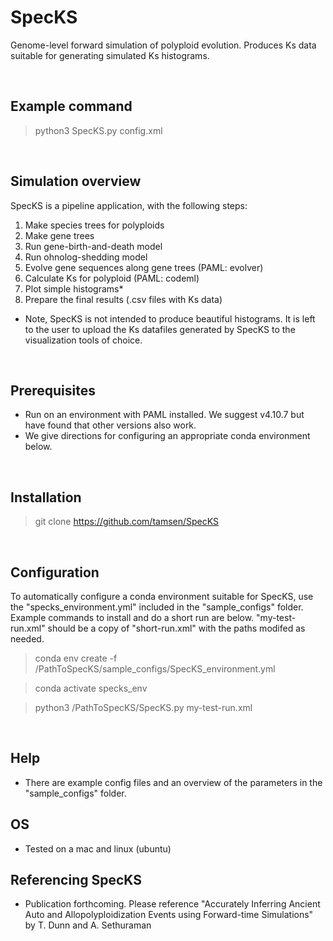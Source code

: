 # SpecKS
Genome-level forward simulation of polyploid evolution. Produces Ks data suitable for generating simulated Ks histograms.

<br>

## Example command
>python3 SpecKS.py config.xml

<br>

## Simulation overview
SpecKS is a pipeline application, with the following steps:
1) Make species trees for polyploids 
2) Make gene trees 
3) Run gene-birth-and-death model
4) Run ohnolog-shedding model
5) Evolve gene sequences along gene trees (PAML: evolver)
6) Calculate Ks for polyploid (PAML: codeml)
7) Plot simple histograms*
8) Prepare the final results (.csv files with Ks data)

* Note, SpecKS is not intended to produce beautiful histograms. It is left to the user to upload the Ks datafiles generated by SpecKS to the visualization tools of choice.
<br>

## Prerequisites
* Run on an environment with PAML installed. We suggest v4.10.7 but have found that other versions also work. 
* We give directions for configuring an appropriate conda environment below.

<br>

## Installation

> git clone https://github.com/tamsen/SpecKS

<br>

## Configuration
To automatically configure a conda environment suitable for SpecKS, use the "specks_environment.yml" 
included in the "sample_configs" folder. Example commands to install and do a short run are below.
"my-test-run.xml" should be a copy of "short-run.xml" with the paths modifed as needed.

> conda env create -f /PathToSpecKS/sample_configs/SpecKS_environment.yml

> conda activate specks_env

> python3 /PathToSpecKS/SpecKS.py my-test-run.xml 

<br>

## Help
* There are example config files and an overview of the parameters in the "sample_configs" folder.

## OS
* Tested on a mac and linux (ubuntu)

## Referencing SpecKS
* Publication forthcoming. Please reference "Accurately Inferring Ancient Auto and Allopolyploidization Events using Forward-time Simulations" by T. Dunn and A. Sethuraman

